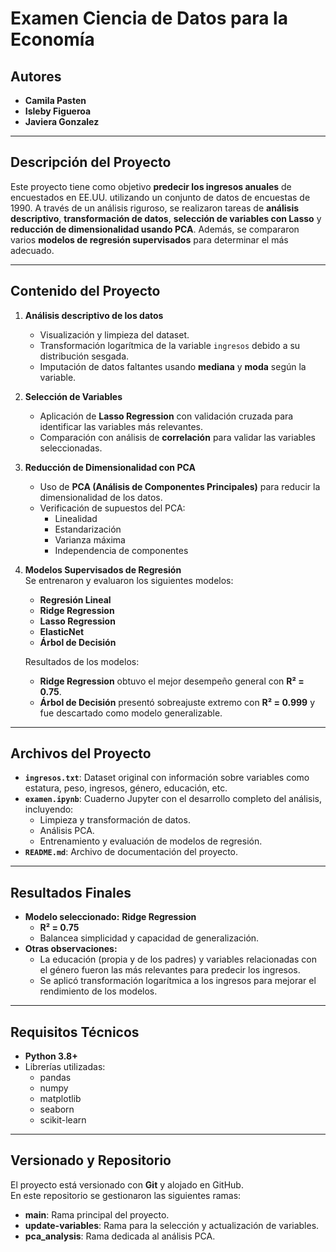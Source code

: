# **Examen Ciencia de Datos para la Economía**

## **Autores**
- **Camila Pasten**  
- **Isleby Figueroa**  
- **Javiera Gonzalez**

---

## **Descripción del Proyecto**
Este proyecto tiene como objetivo **predecir los ingresos anuales** de encuestados en EE.UU. utilizando un conjunto de datos de encuestas de 1990. A través de un análisis riguroso, se realizaron tareas de **análisis descriptivo**, **transformación de datos**, **selección de variables con Lasso** y **reducción de dimensionalidad usando PCA**. Además, se compararon varios **modelos de regresión supervisados** para determinar el más adecuado.

---

## **Contenido del Proyecto**
1. **Análisis descriptivo de los datos**  
   - Visualización y limpieza del dataset.  
   - Transformación logarítmica de la variable `ingresos` debido a su distribución sesgada.  
   - Imputación de datos faltantes usando **mediana** y **moda** según la variable.

2. **Selección de Variables**  
   - Aplicación de **Lasso Regression** con validación cruzada para identificar las variables más relevantes.  
   - Comparación con análisis de **correlación** para validar las variables seleccionadas.

3. **Reducción de Dimensionalidad con PCA**  
   - Uso de **PCA (Análisis de Componentes Principales)** para reducir la dimensionalidad de los datos.  
   - Verificación de supuestos del PCA:  
     - Linealidad  
     - Estandarización  
     - Varianza máxima  
     - Independencia de componentes  

4. **Modelos Supervisados de Regresión**  
   Se entrenaron y evaluaron los siguientes modelos:  
   - **Regresión Lineal**  
   - **Ridge Regression**  
   - **Lasso Regression**  
   - **ElasticNet**  
   - **Árbol de Decisión**  

   Resultados de los modelos:  
   - **Ridge Regression** obtuvo el mejor desempeño general con **R² = 0.75**.  
   - **Árbol de Decisión** presentó sobreajuste extremo con **R² = 0.999** y fue descartado como modelo generalizable.

---

## **Archivos del Proyecto**
- **`ingresos.txt`**: Dataset original con información sobre variables como estatura, peso, ingresos, género, educación, etc.  
- **`examen.ipynb`**: Cuaderno Jupyter con el desarrollo completo del análisis, incluyendo:  
   - Limpieza y transformación de datos.  
   - Análisis PCA.  
   - Entrenamiento y evaluación de modelos de regresión.  
- **`README.md`**: Archivo de documentación del proyecto.

---

## **Resultados Finales**
- **Modelo seleccionado:** **Ridge Regression**  
   - **R² = 0.75**  
   - Balancea simplicidad y capacidad de generalización.  
- **Otras observaciones:**  
   - La educación (propia y de los padres) y variables relacionadas con el género fueron las más relevantes para predecir los ingresos.  
   - Se aplicó transformación logarítmica a los ingresos para mejorar el rendimiento de los modelos.

---

## **Requisitos Técnicos**
- **Python 3.8+**  
- Librerías utilizadas:  
   - pandas  
   - numpy  
   - matplotlib  
   - seaborn  
   - scikit-learn  

---

## **Versionado y Repositorio**
El proyecto está versionado con **Git** y alojado en GitHub.  
En este repositorio se gestionaron las siguientes ramas:  
- **main**: Rama principal del proyecto.  
- **update-variables**: Rama para la selección y actualización de variables.  
- **pca_analysis**: Rama dedicada al análisis PCA.  